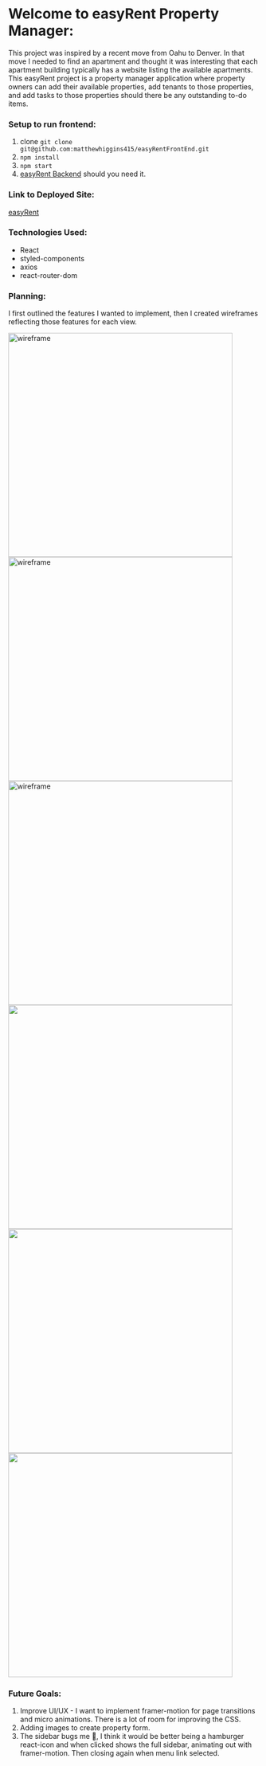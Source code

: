 # Welcome to easyRent Property Manager: 
This project was inspired by a recent move from Oahu to Denver. In that move I needed to find an apartment and thought it was interesting that each apartment building typically has a website listing the available apartments. This easyRent project is a property manager application where property owners can add their available properties, add tenants to those properties, and add tasks to those properties should there be any outstanding to-do items. 

### Setup to run frontend: 
1. clone ``` git clone git@github.com:matthewhiggins415/easyRentFrontEnd.git ```
2. ``` npm install ```
3. ``` npm start ```  
4. [easyRent Backend](https://github.com/matthewhiggins415/tenant-organizer-fullstack) should you need it. 
   
### Link to Deployed Site: 
[easyRent](https://matthewhiggins415.github.io/easyRentFrontEnd/)

### Technologies Used: 
- React 
- styled-components
- axios
- react-router-dom

### Planning: 
I first outlined the features I wanted to implement, then I created wireframes reflecting those features for each view. 

<img src="https://user-images.githubusercontent.com/67120920/160937136-186bbff6-1f6c-4928-b8f8-7aa8c0f50870.jpg" alt="wireframe" style="width:450px; height: 450px; margin: 0 auto;">

<img src="https://user-images.githubusercontent.com/67120920/160937233-78832a58-82f7-46b4-9ed0-c0cc1bd84073.jpg" alt="wireframe" style="width:450px; height: 450px; margin: 0 auto;">

<img src="https://user-images.githubusercontent.com/67120920/160937241-56fcec06-32be-4c32-a0ce-61c6186d9a42.jpg" alt="wireframe" style="width:450px; height: 450px; margin: 0 auto;">

<img src="https://user-images.githubusercontent.com/67120920/160938849-281fa85e-d2f7-43dc-9b48-8cb4242dc097.png" style="width:450px; height: 450px; margin: 0 auto;">

<img src="https://user-images.githubusercontent.com/67120920/160938849-281fa85e-d2f7-43dc-9b48-8cb4242dc097.png" style="width:450px; height: 450px; margin: 0 auto;">

<img src="https://user-images.githubusercontent.com/67120920/160938861-98148985-8192-4cdd-9573-4eba9e53f22b.png" style="width:450px; height: 450px; margin: 0 auto;">


### Future Goals: 
1. Improve UI/UX - I want to implement framer-motion for page transitions and micro animations. There is a lot of room for improving the CSS. 
2. Adding images to create property form. 
3. The sidebar bugs me 🐞, I think it would be better being a hamburger react-icon and when clicked shows the full sidebar, animating out with framer-motion. Then closing again when menu link selected.  

